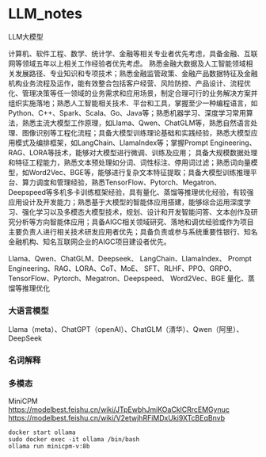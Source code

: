 # LLM_notes
LLM大模型

计算机、软件工程、数学、统计学、金融等相关专业者优先考虑，具备金融、互联网等领域五年以上相关工作经验者优先考虑。 熟悉金融大数据及人工智能领域相关发展路径、专业知识和专项技术；熟悉金融监管政策、金融产品数据特征及金融机构业务流程及运作，能有效整合包括客户经营、风险防控、产品设计、流程优化、管理决策等任一领域的业务需求和应用场景，制定合理可行的业务解决方案并组织实施落地；熟悉人工智能相关技术、平台和工具，掌握至少一种编程语言，如Python、C++、Spark、Scala、Go、Java等；熟悉机器学习、深度学习常用算法，熟悉主流大模型工作原理，如Llama、Qwen、ChatGLM等，熟悉自然语言处理、图像识别等工程化流程；具备大模型训练理论基础和实践经验，熟悉大模型应用模式及编排框架，如LangChain、LlamaIndex等；掌握Prompt Engineering、RAG、LORA等技术，能够对大模型进行微调、训练及应用； 具备大规模数据处理和特征工程能力，熟悉文本预处理如分词、词性标注、停用词过滤；熟悉词向量模型，如Word2Vec、BGE等，能够进行复杂文本特征提取；具备大模型训练推理平台、算力调度和管理经验，熟悉TensorFlow、Pytorch、Megatron、Deepspeed等多机多卡训练框架经验，具有量化、蒸馏等推理优化经验，有较强应用设计及开发能力；熟悉基于大模型的智能体应用搭建，能够综合运用深度学习、强化学习以及多模态大模型技术，规划、设计和开发智能问答、文本创作及研究分析等方向智能体应用；具备AIGC相关领域研究、落地和调优经验或作为项目主要负责人进行相关技术研发应用者优先；具备负责或参与系统重要性银行、知名金融机构、知名互联网企业的AIGC项目建设者优先。

Llama、Qwen、ChatGLM、Deepseek、
LangChain、LlamaIndex、
Prompt Engineering、RAG、LORA、CoT、MoE、
SFT、RLHF、PPO、GRPO、
TensorFlow、Pytorch、Megatron、Deepspeed、
Word2Vec、BGE
量化、蒸馏等推理优化

### 大语言模型
Llama（meta）、ChatGPT（openAI）、ChatGLM（清华）、Qwen（阿里）、DeepSeek

### 名词解释


### 多模态
MiniCPM
https://modelbest.feishu.cn/wiki/JTpEwbhJmiKOaCklCRrcEMGynuc
https://modelbest.feishu.cn/wiki/V2etwjhRFiMDxUki9XTcBEqBnvb
```
docker start ollama
sudo docker exec -it ollama /bin/bash  
ollama run minicpm-v:8b
```

